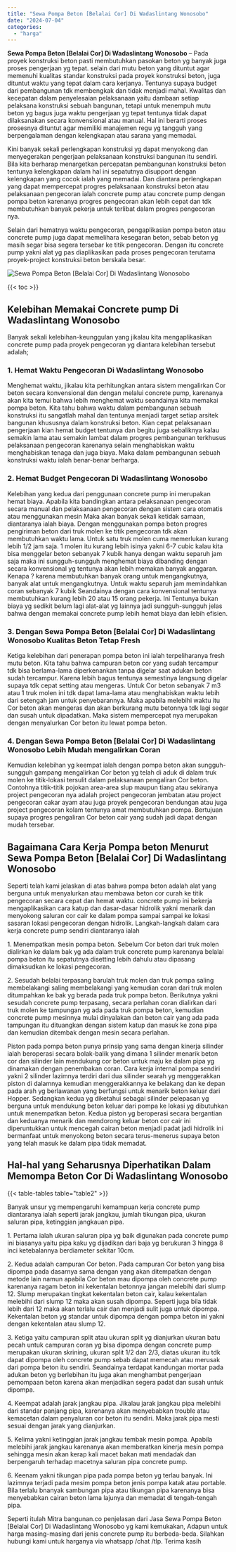 ```yaml
---
title: "Sewa Pompa Beton [Belalai Cor] Di Wadaslintang Wonosobo"
date: "2024-07-04"
categories: 
  - "harga"
---
```


**Sewa Pompa Beton \[Belalai Cor\] Di Wadaslintang Wonosobo** – Pada proyek konstruksi beton pasti membutuhkan pasokan beton yg banyak juga proses pengerjaan yg tepat. selain dari mutu beton yang dituntut agar memenuhi kualitas standar konstruksi pada proyek konstruksi beton, juga dituntut waktu yang tepat dalam cara kerjanya. Tentunya supaya budget dari pembangunan tdk membengkak dan tidak menjadi mahal. Kwalitas dan kecepatan dalam penyelesaian pelaksanaan yaitu dambaan setiap pelaksana konstruksi sebuah bangunan, tetapi untuk menempuh mutu beton yg bagus juga waktu pengerjaan yg tepat tentunya tidak dapat dilaksanakan secara konvensional atau manual. Hal ini berarti proses prosesnya dituntut agar memiliki manajemen regu yg tangguh yang berpengalaman dengan kelengkapan atau sarana yang memadai.

Kini banyak sekali perlengkapan konstruksi yg dapat menyokong dan menyegerakan pengerjaan pelaksanaan konstruksi bangunan itu sendiri. Bila kita berharap menargetkan percepatan pembangunan konstruksi beton tentunya kelengkapan dalam hal ini sepatutnya disupport dengan kelengkapan yang cocok ialah yang memadai. Dan diantara perlengkapan yang dapat mempercepat progres pelaksanaan konstruksi beton atau pelaksanaan pengecoran ialah concrete pump atau concrete pump dengan pompa beton karenanya progres pengecoran akan lebih cepat dan tdk membutuhkan banyak pekerja untuk terlibat dalam progres pengecoran nya.

Selain dari hematnya waktu pengecoran, pengaplikasian pompa beton atau concrete pump juga dapat memelihara kesegaran beton, sebab beton yg masih segar bisa segera tersebar ke titik pengecoran. Dengan itu concrete pump yakni alat yg pas diaplikasikan pada proses pengecoran terutama proyek-project konstruksi beton berskala besar.

![Sewa Pompa Beton [Belalai Cor] Di Wadaslintang Wonosobo](/images/sewa-concrete-pump-19.png)

{{< toc >}}

## Kelebihan Memakai Concrete pump Di Wadaslintang Wonosobo

Banyak sekali kelebihan-keunggulan yang jikalau kita mengaplikasikan concrete pump pada proyek pengecoran yg diantara kelebihan tersebut adalah;

### 1\. Hemat Waktu Pengecoran Di Wadaslintang Wonosobo

Menghemat waktu, jikalau kita perhitungkan antara sistem mengalirkan Cor beton secara konvensional dan dengan melalui concrete pump, karenanya akan kita temui bahwa lebih menghemat waktu seandainya kita memakai pompa beton. Kita tahu bahwa waktu dalam pembangunan sebuah konstruksi itu sangatlah mahal dan tentunya menjadi target setiap arsitek bangunan khususnya dalam konstruksi beton. Kian cepat pelaksanaan pengerjaan kian hemat budget tentunya dan begitu juga sebaliknya kalau semakin lama atau semakin lambat dalam progres pembangunan terkhusus pelaksanaan pengecoran karenanya selain menghabiskan waktu menghabiskan tenaga dan juga biaya. Maka dalam pembangunan sebuah konstruksi waktu ialah benar-benar berharga.

### 2\. Hemat Budget Pengecoran Di Wadaslintang Wonosobo

Kelebihan yang kedua dari penggunaan concrete pump ini merupakan hemat biaya. Apabila kita bandingkan antara pelaksanaan pengecoran secara manual dan pelaksanaan pengecoran dengan sistem cara otomatis atau menggunakan mesin Maka akan banyak sekali ketidak samaan, diantaranya ialah biaya. Dengan menggunakan pompa beton progres pengiriman beton dari truk molen ke titik pengecoran tdk akan membutuhkan waktu lama. Untuk satu truk molen cuma memerlukan kurang lebih 1/2 jam saja. 1 molen itu kurang lebih isinya yakni 6-7 cubic kalau kita bisa menggelar beton sebanyak 7 kubik hanya dengan waktu separuh jam saja maka ini sungguh-sungguh menghemat biaya dibanding dengan secara konvensional yg tentunya akan lebih memakan banyak anggaran. Kenapa ? karena membutuhkan banyak orang untuk mengangkutnya, banyak alat untuk mengangkutnya. Untuk waktu separuh jam memindahkan coran sebanyak 7 kubik Seandainya dengan cara konvensional tentunya membutuhkan kurang lebih 20 atau 15 orang pekerja. Ini Tentunya bukan biaya yg sedikit belum lagi alat-alat yg lainnya jadi sungguh-sungguh jelas bahwa dengan memakai concrete pump lebih hemat biaya dan lebih efisien.

### 3\. Dengan Sewa Pompa Beton \[Belalai Cor\] Di Wadaslintang Wonosobo Kualitas Beton Tetap Fresh

Ketiga kelebihan dari penerapan pompa beton ini ialah terpeliharanya fresh mutu beton. Kita tahu bahwa campuran beton cor yang sudah tercampur tdk bisa berlama-lama diperkenankan tanpa digelar saat adukan beton sudah tercampur. Karena lebih bagus tentunya semestinya langsung digelar supaya tdk cepat setting atau mengeras. Untuk Cor beton sebanyak 7 m3 atau 1 truk molen ini tdk dapat lama-lama atau menghabiskan waktu lebih dari setengah jam untuk penyebarannya. Maka apabila melebihi waktu itu Cor beton akan mengeras dan akan berkurang mutu betonnya tdk lagi segar dan susah untuk dipadatkan. Maka sistem mempercepat nya merupakan dengan menyalurkan Cor beton itu lewat pompa beton.

### 4\. Dengan Sewa Pompa Beton \[Belalai Cor\] Di Wadaslintang Wonosobo Lebih Mudah mengalirkan Coran

Kemudian kelebihan yg keempat ialah dengan pompa beton akan sungguh-sungguh gampang mengalirkan Cor beton yg telah di aduk di dalam truk molen ke titik-lokasi tersulit dalam pelaksanaan pengaliran Cor beton. Contohnya titik-titik pojokan area-area slup maupun tiang atau sekiranya project pengecoran nya adalah project pengecoran jembatan atau project pengecoran cakar ayam atau juga proyek pengecoran bendungan atau juga project pengecoran kolam tentunya amat membutuhkan pompa. Bertujuan supaya progres pengaliran Cor beton cair yang sudah jadi dapat dengan mudah tersebar.

## Bagaimana Cara Kerja Pompa beton Menurut Sewa Pompa Beton \[Belalai Cor\] Di Wadaslintang Wonosobo

Seperti telah kami jelaskan di atas bahwa pompa beton adalah alat yang berguna untuk menyalurkan atau membawa beton cor curah ke titik pengecoran secara cepat dan hemat waktu. concrete pump ini bekerja mengaplikasikan cara katup dan dasar-dasar hidrolik yakni menarik dan menyokong saluran cor cair ke dalam pompa sampai sampai ke lokasi sasaran lokasi pengecoran dengan hidrolik. Langkah-langkah dalam cara kerja concrete pump sendiri diantaranya ialah

1\. Menempatkan mesin pompa beton. Sebelum Cor beton dari truk molen dialirkan ke dalam bak yg ada dalam truk concrete pump karenanya belalai pompa beton itu sepatutnya disetting lebih dahulu atau dipasang dimaksudkan ke lokasi pengecoran.

2\. Sesudah belalai terpasang barulah truk molen dan truk pompa saling membelakangi saling membelakangi yang kemudian coran dari truk molen ditumpahkan ke bak yg berada pada truk pompa beton. Berikutnya yakni sesudah concrete pump terpasang, secara perlahan coran dialirkan dari truk molen ke tampungan yg ada pada truk pompa beton, kemudian concrete pump mesinnya mulai dinyalakan dan beton cair yang ada pada tampungan itu dituangkan dengan sistem katup dan masuk ke zona pipa dan kemudian ditembak dengan mesin secara perlahan.

Piston pada pompa beton punya prinsip yang sama dengan kinerja silinder ialah beroperasi secara bolak-balik yang dimana 1 silinder menarik beton cor dan silinder lain mendukung cor beton untuk maju ke dalam pipa yg dinamakan dengan penembakan coran. Cara kerja internal pompa sendiri yakni 2 silinder lazimnya terdiri dari dua silinder searah yg menggerakkan piston di dalamnya kemudian menggerakkannya ke belakang dan ke depan pada arah yg berlawanan yang berfungsi untuk menarik beton keluar dari Hopper. Sedangkan kedua yg diketahui sebagai silinder pelepasan yg berguna untuk mendukung beton keluar dari pompa ke lokasi yg dibutuhkan untuk menempatkan beton. Kedua piston yg beroperasi secara bergantian dan keduanya menarik dan mendorong keluar beton cor cair ini diperuntukkan untuk mencegah cairan beton menjadi padat jadi hidrolik ini bermanfaat untuk menyokong beton secara terus-menerus supaya beton yang telah masuk ke dalam pipa tidak memadat.

## Hal-hal yang Seharusnya Diperhatikan Dalam Memompa Beton Cor Di Wadaslintang Wonosobo

{{< table-tables table="table2" >}}

Banyak unsur yg mempengaruhi kemampuan kerja concrete pump diantaranya ialah seperti jarak jangkau, jumlah tikungan pipa, ukuran saluran pipa, ketinggian jangkauan pipa.

1\. Pertama ialah ukuran saluran pipa yg baik digunakan pada concrete pump ini biasanya yaitu pipa kaku yg dijadikan dari baja yg berukuran 3 hingga 8 inci ketebalannya berdiameter sekitar 10cm.

2\. Kedua adalah campuran Cor beton. Pada campuran Cor beton yang bisa dipompa pada dasarnya sama dengan yang akan ditempatkan dengan metode lain namun apabila Cor beton mau dipompa oleh concrete pump karenanya ragam beton ini kekentalan betonnya jangan melebihi dari slump 12. Slump merupakan tingkat kekentalan beton cair, kalau kekentalan melebihi dari slump 12 maka akan susah dipompa. Seperti juga bila tidak lebih dari 12 maka akan terlalu cair dan menjadi sulit juga untuk dipompa. Kekentalan beton yg standar untuk dipompa dengan pompa beton ini yakni dengan kekentalan atau slump 12.

3\. Ketiga yaitu campuran split atau ukuran split yg dianjurkan ukuran batu pecah untuk campuran coran yg bisa dipompa dengan concrete pump merupakan ukuran skrining, ukuran split 1/2 dan 2/3, diatas ukuran itu tdk dapat dipompa oleh concrete pump sebab dapat memecah atau merusak dari pompa beton itu sendiri. Seandainya terdapat kandungan mortar pada adukan beton yg berlebihan itu juga akan menghambat pengerjaan pemompaan beton karena akan menjadikan segera padat dan susah untuk dipompa.

4\. Keempat adalah jarak jangkau pipa. Jikalau jarak jangkau pipa melebihi dari standar panjang pipa, karenanya akan menyebabkan trouble atau kemacetan dalam penyaluran cor beton itu sendiri. Maka jarak pipa mesti sesuai dengan jarak yang dianjurkan.

5\. Kelima yakni ketinggian jarak jangkau tembak mesin pompa. Apabila melebihi jarak jangkau karenanya akan memberatkan kinerja mesin pompa sehingga mesin akan kerap kali macet bakan mati mendadak dan berpengaruh terhadap macetnya saluran pipa concrete pump.

6\. Keenam yakni tikungan pipa pada pompa beton yg terlau banyak. Ini lazimnya terjadi pada mesim pompa beton jenis pompa katak atau portable. Bila terlalu bnanyak sambungan pipa atau tikungan pipa karenanya bisa menyebabkan cairan beton lama lajunya dan memadat di tengah-tengah pipa.

Seperti itulah Mitra bangunan.co penjelasan dari Jasa Sewa Pompa Beton \[Belalai Cor\] Di Wadaslintang Wonosobo yg kami kemukakan, Adapun untuk harga masing-masing dari jenis concrete pump itu berbeda-beda. Silahkan hubungi kami untuk harganya via whatsapp /chat /tlp. Terima kasih
